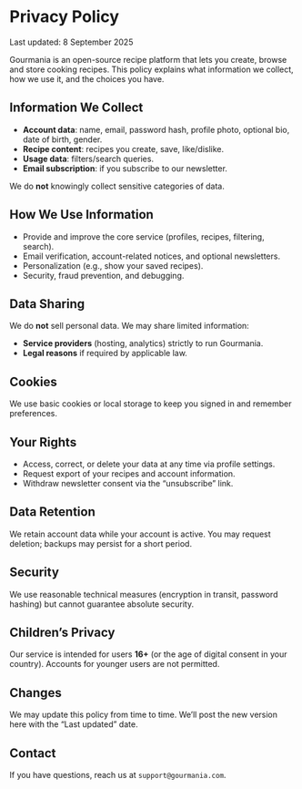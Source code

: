 # **Privacy Policy**

Last updated: 8 September 2025

Gourmania is an open-source recipe platform that lets you create, browse and store cooking recipes. This policy explains what information we collect, how we use it, and the choices you have.

## Information We Collect
- **Account data**: name, email, password hash, profile photo, optional bio, date of birth, gender.
- **Recipe content**: recipes you create, save, like/dislike.
- **Usage data**: filters/search queries.
- **Email subscription**: if you subscribe to our newsletter.

We do **not** knowingly collect sensitive categories of data.

## How We Use Information
- Provide and improve the core service (profiles, recipes, filtering, search).
- Email verification, account-related notices, and optional newsletters.
- Personalization (e.g., show your saved recipes).
- Security, fraud prevention, and debugging.

## Data Sharing
We do **not** sell personal data. We may share limited information:
- **Service providers** (hosting, analytics) strictly to run Gourmania.
- **Legal reasons** if required by applicable law.

## Cookies
We use basic cookies or local storage to keep you signed in and remember preferences.

## Your Rights
- Access, correct, or delete your data at any time via profile settings.
- Request export of your recipes and account information.
- Withdraw newsletter consent via the “unsubscribe” link.

## Data Retention
We retain account data while your account is active. You may request deletion; backups may persist for a short period.

## Security
We use reasonable technical measures (encryption in transit, password hashing) but cannot guarantee absolute security.

## Children’s Privacy
Our service is intended for users **16+** (or the age of digital consent in your country). Accounts for younger users are not permitted.

## Changes
We may update this policy from time to time. We’ll post the new version here with the “Last updated” date.

## Contact
If you have questions, reach us at `support@gourmania.com`.
